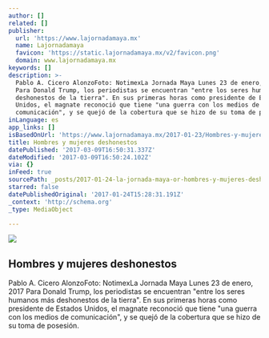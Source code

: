 ```yaml
---
author: []
related: []
publisher:
  url: 'https://www.lajornadamaya.mx'
  name: Lajornadamaya
  favicon: 'https://static.lajornadamaya.mx/v2/favicon.png'
  domain: www.lajornadamaya.mx
keywords: []
description: >-
  Pablo A. Cicero AlonzoFoto: NotimexLa Jornada Maya Lunes 23 de enero, 2017
  Para Donald Trump, los periodistas se encuentran "entre los seres humanos más
  deshonestos de la tierra". En sus primeras horas como presidente de Estados
  Unidos, el magnate reconoció que tiene "una guerra con los medios de
  comunicación", y se quejó de la cobertura que se hizo de su toma de posesión.
inLanguage: es
app_links: []
isBasedOnUrl: 'https://www.lajornadamaya.mx/2017-01-23/Hombres-y-mujeres-deshonestos'
title: Hombres y mujeres deshonestos
datePublished: '2017-03-09T16:50:31.337Z'
dateModified: '2017-03-09T16:50:24.102Z'
via: {}
inFeed: true
sourcePath: _posts/2017-01-24-la-jornada-maya-or-hombres-y-mujeres-deshonestos.md
starred: false
datePublishedOriginal: '2017-01-24T15:28:31.191Z'
_context: 'http://schema.org'
_type: MediaObject

---
```

<article style=""><img src="https://img.lajornadamaya.mx/32/g1ab51go5gbs_640-414-cover" /><h1>Hombres y mujeres deshonestos</h1><p>Pablo A. Cicero AlonzoFoto: NotimexLa Jornada Maya Lunes 23 de enero, 2017 Para Donald Trump, los periodistas se encuentran "entre los seres humanos más deshonestos de la tierra". En sus primeras horas como presidente de Estados Unidos, el magnate reconoció que tiene "una guerra con los medios de comunicación", y se quejó de la cobertura que se hizo de su toma de posesión.</p></article>